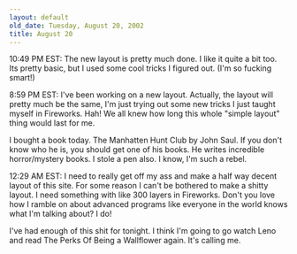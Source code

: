 ```yaml
---
layout: default
old_date: Tuesday, August 20, 2002
title: August 20
---
```


10:49 PM EST: The new layout is pretty much done. I like it quite a bit too.
Its pretty basic, but I used some cool tricks I figured out. (I'm so fucking
smart!)

8:59 PM EST: I've been working on a new layout. Actually, the layout will
pretty much be the same, I'm just trying out some new tricks I just taught
myself in Fireworks. Hah! We all knew how long this whole "simple layout"
thing would last for me.

I bought a book today. The Manhatten Hunt Club by John Saul. If you don't know
who he is, you should get one of his books. He writes incredible
horror/mystery books. I stole a pen also. I know, I'm such a rebel.

12:29 AM EST: I need to really get off my ass and make a half way decent
layout of this site. For some reason I can't be bothered to make a shitty
layout. I need something with like 300 layers in Fireworks. Don't you love how
I ramble on about advanced programs like everyone in the world knows what I'm
talking about? I do!

I've had enough of this shit for tonight. I think I'm going to go watch Leno
and read The Perks Of Being a Wallflower again. It's calling me.
